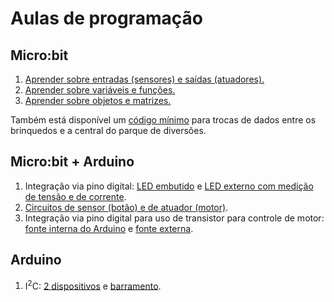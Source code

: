 # Aulas de programação

##  Micro:bit

1. [Aprender sobre entradas (sensores) e saídas (atuadores).](aula-1.md)
1. [Aprender sobre variáveis e funções.](aula-2.md)
1. [Aprender sobre objetos e matrizes.](aula-3.md)

Também está disponível um [código mínimo](feira.md) para trocas de dados entre os brinquedos e a central do parque de diversões. 

## Micro:bit + Arduino

1. Integração via pino digital: [LED embutido](https://www.tinkercad.com/things/1ArJyQvR39u-itl-20242-microbit-arduino) e [LED externo com medição de tensão e de corrente](https://www.tinkercad.com/things/kov5NkdBwmp-itl-20242-microbit-arduino-placa-de-ensaio).
1. [Circuitos de sensor (botão) e de atuador (motor)](https://www.tinkercad.com/things/1qrBi1ybUC6-itl-20242-sensor-botao-atuador-motor).
1. Integração via pino digital para uso de  transistor para controle de motor: [fonte interna do Arduino](https://www.tinkercad.com/things/jSx19TtkABU-itl-20242-microbit-arduino-placa-de-ensaio-motor) e [fonte externa](https://www.tinkercad.com/things/eIT10o2ZnrP-itl-20242-microbit-arduino-motor-fonte-externa).

## Arduino

1. I<sup>2</sup>C: [2 dispositivos](https://www.tinkercad.com/things/eravnlsPBEZ-itl-20242-i2c) e [barramento](https://www.tinkercad.com/things/el2hKdYbPwi-itl-20242-barramento-i2c).
